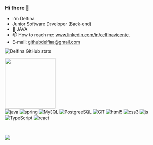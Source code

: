 ### Hi there 👋
-   I'm Delfina
-   Junior Software Developer (Back-end)
- 🌱 JAVA
- 📫 How to reach me: www.linkedin.com/in/delfinavicente. 
- E-mail: githubdelfina@gmail.com

 ![Delfina GitHub stats](https://github-readme-stats.vercel.app/api?username=Delfina8&show_icons=true&theme=dracula&count_private=true)
</div>
 <img height="163em" src="https://github-readme-stats.vercel.app/api/top-langs/?username=Delfina8&layout=compact&langs_count=7&theme=dracula"/>
</div>

 
<div style="display: inline_block">
  <img align="center" alt="java" src="https://img.shields.io/badge/Java-ED8B00?style=for-the-badge&logo=java&logoColor=white" />
  <img align="center" alt="spring" src="https://img.shields.io/badge/Spring-6DB33F?style=for-the-badge&logo=spring&logoColor=white" />
  <img align="center" alt="MySQL" src="https://img.shields.io/badge/MySQL-00000F?style=for-the-badge&logo=mysql&logoColor=white" />
  <img align="center" alt="PostgreeSQL" src="https://img.shields.io/badge/PostgreSQL-316192?style=for-the-badge&logo=postgresql&logoColor=white" />
  <img align="center" alt="GIT" src="https://img.shields.io/badge/GIT-E44C30?style=for-the-badge&logo=git&logoColor=white" />
  <img align="center" alt="html5" src="https://img.shields.io/badge/HTML5-E34F26?style=for-the-badge&logo=html5&logoColor=white" />
  <img align="center" alt="css3" src="https://img.shields.io/badge/CSS3-1572B6?style=for-the-badge&logo=css3&logoColor=white" />
  <img align="center" alt="js" src="https://img.shields.io/badge/JavaScript-F7DF1E?style=for-the-badge&logo=javascript&logoColor=black" />
  <img align="center" alt="TypeScript" src="https://img.shields.io/badge/TypeScript-007ACC?style=for-the-badge&logo=typescript&logoColor=white" />
  <img align="center" alt="react" src="https://img.shields.io/badge/React-20232A?style=for-the-badge&logo=react&logoColor=61DAFB" />
</div><br/>
  
  ##
<div> 
 
  <a href="https://www.linkedin.com/in/delfinavicente/" target="_blank"><img src="https://img.shields.io/badge/-LinkedIn-%230077B5?style=for-the-badge&logo=linkedin&logoColor=white" target="_blank"></a> 
  
<div> 

